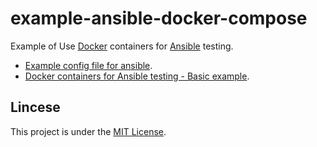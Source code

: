 # example-ansible-docker-compose

Example of Use [Docker](https://www.docker.com/) containers for [Ansible](https://www.ansible.com/) testing.

- [Example config file for ansible](ansible.cfg.tmpl).
- [Docker containers for Ansible testing - Basic example](basic/README.md).

## Lincese

This project is under the [MIT License](LICENSE).
